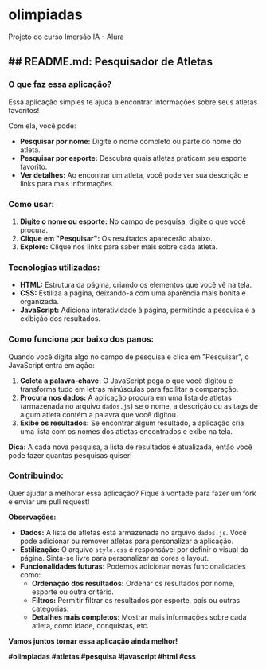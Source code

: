 # olimpiadas
Projeto do curso Imersão IA - Alura

## **## README.md: Pesquisador de Atletas**

### **O que faz essa aplicação?**

Essa aplicação simples te ajuda a encontrar informações sobre seus atletas favoritos! 

Com ela, você pode:

* **Pesquisar por nome:** Digite o nome completo ou parte do nome do atleta.
* **Pesquisar por esporte:** Descubra quais atletas praticam seu esporte favorito.
* **Ver detalhes:** Ao encontrar um atleta, você pode ver sua descrição e links para mais informações.

### **Como usar:**

1. **Digite o nome ou esporte:** No campo de pesquisa, digite o que você procura.
2. **Clique em "Pesquisar":** Os resultados aparecerão abaixo.
3. **Explore:** Clique nos links para saber mais sobre cada atleta.

### **Tecnologias utilizadas:**

* **HTML:** Estrutura da página, criando os elementos que você vê na tela.
* **CSS:** Estiliza a página, deixando-a com uma aparência mais bonita e organizada.
* **JavaScript:** Adiciona interatividade à página, permitindo a pesquisa e a exibição dos resultados.

### **Como funciona por baixo dos panos:**

Quando você digita algo no campo de pesquisa e clica em "Pesquisar", o JavaScript entra em ação:

1. **Coleta a palavra-chave:** O JavaScript pega o que você digitou e transforma tudo em letras minúsculas para facilitar a comparação.
2. **Procura nos dados:** A aplicação procura em uma lista de atletas (armazenada no arquivo `dados.js`) se o nome, a descrição ou as tags de algum atleta contém a palavra que você digitou.
3. **Exibe os resultados:** Se encontrar algum resultado, a aplicação cria uma lista com os nomes dos atletas encontrados e exibe na tela.

**Dica:** A cada nova pesquisa, a lista de resultados é atualizada, então você pode fazer quantas pesquisas quiser!

### **Contribuindo:**

Quer ajudar a melhorar essa aplicação? Fique à vontade para fazer um fork e enviar um pull request! 

**Observações:**

* **Dados:** A lista de atletas está armazenada no arquivo `dados.js`. Você pode adicionar ou remover atletas para personalizar a aplicação.
* **Estilização:** O arquivo `style.css` é responsável por definir o visual da página. Sinta-se livre para personalizar as cores e layout.
* **Funcionalidades futuras:** Podemos adicionar novas funcionalidades como:
    * **Ordenação dos resultados:** Ordenar os resultados por nome, esporte ou outra critério.
    * **Filtros:** Permitir filtrar os resultados por esporte, país ou outras categorias.
    * **Detalhes mais completos:** Mostrar mais informações sobre cada atleta, como idade, conquistas, etc.

**Vamos juntos tornar essa aplicação ainda melhor!** 

**#olimpiadas #atletas #pesquisa #javascript #html #css**





